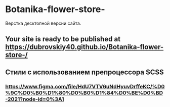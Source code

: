 # Botanika-flower-store-
Верстка десктопной версии сайта.
## Your site is ready to be published at https://dubrovskiy40.github.io/Botanika-flower-store-/
## Стили с использованием препроцессора SCSS
### https://www.figma.com/file/HdU7VTV6uNdHyuvDrffeKC/%D0%9C%D0%B0%D1%80%D0%B0%D1%84%D0%BE%D0%BD-2021?node-id=0%3A1
